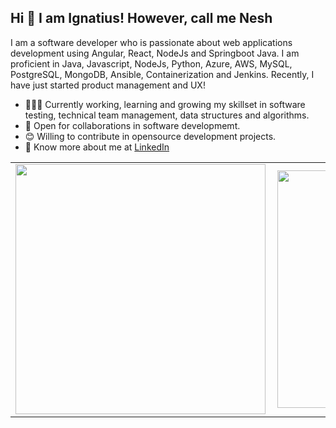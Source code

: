 ## Hi 👋 I am Ignatius! However, call me Nesh  

I am a software developer who is passionate about web applications development using Angular, React, NodeJs and Springboot Java. I am proficient in Java, Javascript, NodeJs, Python, Azure, AWS, MySQL, PostgreSQL, MongoDB, Ansible, Containerization and Jenkins. Recently, I have just started product management and UX!

- 👨🏽‍💻 Currently working, learning and growing my skillset in software testing, technical team management, data structures and algorithms.
- 🤝 Open for collaborations in software developmemt.
- 😊 Willing to contribute in opensource development projects.
- 👨 Know more about me at [LinkedIn](https://www.linkedin.com/in/ignatius-ojiambo-a56b2146) 

<center>
  <table>
  <tr>
      <td><img width="400px" align="left" src="https://github-readme-stats.vercel.app/api?username=neshoj&count_private=true&show_icons=true&theme=dark&layout=compact" /></td>
      <td><img width="380px" align="left" src="https://github-readme-stats.vercel.app/api/top-langs/?username=neshoj&hide=html&layout=compact&theme=dark" /></td>
  </tr>   
</table>
</center>
